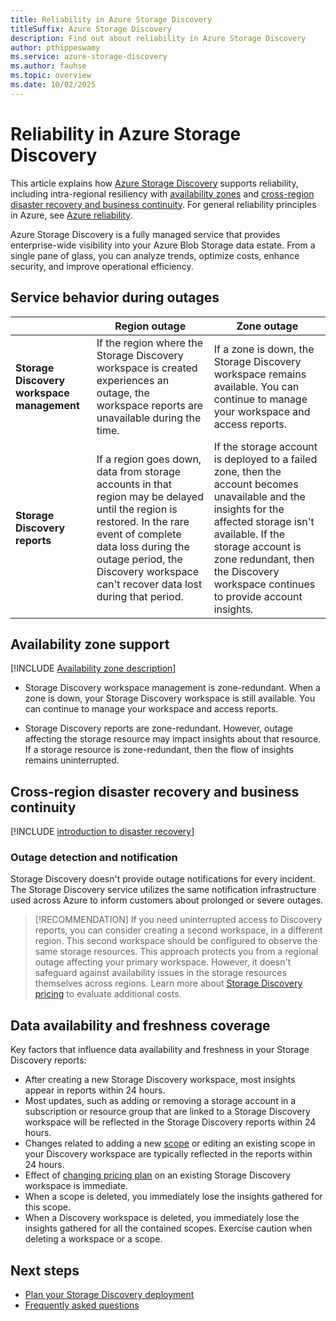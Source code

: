 ```yaml
---
title: Reliability in Azure Storage Discovery
titleSuffix: Azure Storage Discovery
description: Find out about reliability in Azure Storage Discovery
author: pthippeswamy
ms.service: azure-storage-discovery
ms.author: fauhse
ms.topic: overview
ms.date: 10/02/2025
---
```


# Reliability in Azure Storage Discovery

This article explains how [Azure Storage Discovery](../storage-discovery/overview.md) supports reliability, including intra-regional resiliency with [availability zones](#availability-zone-support) and [cross-region disaster recovery and business continuity](#cross-region-disaster-recovery-and-business-continuity). For general reliability principles in Azure, see [Azure reliability](/azure/architecture/framework/resiliency/overview).

Azure Storage Discovery is a fully managed service that provides enterprise-wide visibility into your Azure Blob Storage data estate. From a single pane of glass, you can analyze trends, optimize costs, enhance security, and improve operational efficiency.

## Service behavior during outages

|                                | Region outage | Zone outage |
|--------------------------------|-------------------|-----------------------|
| **Storage Discovery workspace management**  | If the region where the Storage Discovery workspace is created experiences an outage, the workspace reports are unavailable during the time.              | If a zone is down, the Storage Discovery workspace remains available. You can continue to manage your workspace and access reports.|
| **Storage Discovery reports**     | If a region goes down, data from storage accounts in that region may be delayed until the region is restored. In the rare event of complete data loss during the outage period, the Discovery workspace can't recover data lost during that period.             | If the storage account is deployed to a failed zone, then the account becomes unavailable and the insights for the affected storage isn't available. If the storage account is zone redundant, then the Discovery workspace continues to provide account insights. |

## Availability zone support

[!INCLUDE [Availability zone description](includes/reliability-availability-zone-description-include.md)]

- Storage Discovery workspace management is zone-redundant. When a zone is down, your Storage Discovery workspace is still available. You can continue to manage your workspace and access reports.

- Storage Discovery reports are zone-redundant. However, outage affecting the storage resource may impact insights about that resource. If a storage resource is zone-redundant, then the flow of insights remains uninterrupted.

## Cross-region disaster recovery and business continuity

[!INCLUDE [introduction to disaster recovery](includes/reliability-disaster-recovery-description-include.md)]

### Outage detection and notification

Storage Discovery doesn't provide outage notifications for every incident. The Storage Discovery service utilizes the same notification infrastructure used across Azure to inform customers about prolonged or severe outages.

> [!RECOMMENDATION]
> If you need uninterrupted access to Discovery reports, you can consider creating a second workspace, in a different region. This second workspace should be configured to observe the same storage resources. This approach protects you from a regional outage affecting your primary workspace. However, it doesn't safeguard against availability issues in the storage resources themselves across regions. Learn more about [Storage Discovery pricing](pricing.md) to evaluate additional costs.

## Data availability and freshness coverage

Key factors that influence data availability and freshness in your Storage Discovery reports:

- After creating a new Storage Discovery workspace, most insights appear in reports within 24 hours. 
- Most updates, such as adding or removing a storage account in a subscription or resource group that are linked to a Storage Discovery workspace will be reflected in the Storage Discovery reports within 24 hours.
- Changes related to adding a new [scope](../storage-discovery/management-components.md#scope) or editing an existing scope in your Discovery workspace are typically reflected in the reports within 24 hours.
- Effect of [changing pricing plan](../storage-discovery/pricing.md) on an existing Storage Discovery workspace is immediate.
- When a scope is deleted, you immediately lose the insights gathered for this scope. 
- When a Discovery workspace is deleted, you immediately lose the insights gathered for all the contained scopes. Exercise caution when deleting a workspace or a scope.

## Next steps

- [Plan your Storage Discovery deployment](../storage-discovery/deployment-planning.md)
- [Frequently asked questions](../storage-discovery/frequently-asked-questions.md)
